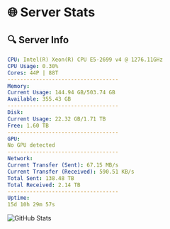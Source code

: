 # 🌐 Server Stats
## 🔍 Server Info
```yaml
CPU: Intel(R) Xeon(R) CPU E5-2699 v4 @ 1276.11GHz
CPU Usage: 0.30%
Cores: 44P | 88T
-----------------------------------
Memory:
Current Usage: 144.94 GB/503.74 GB
Available: 355.43 GB
-----------------------------------
Disk:
Current Usage: 22.32 GB/1.71 TB
Free: 1.60 TB
-----------------------------------
GPU:
No GPU detected
-----------------------------------
Network:
Current Transfer (Sent): 67.15 MB/s
Current Transfer (Received): 590.51 KB/s
Total Sent: 138.48 TB
Total Received: 2.14 TB
-----------------------------------
Uptime:
15d 10h 29m 57s
```
![GitHub Stats](https://img.shields.io/badge/Updated-2025-02-23_09:13:15-blue)